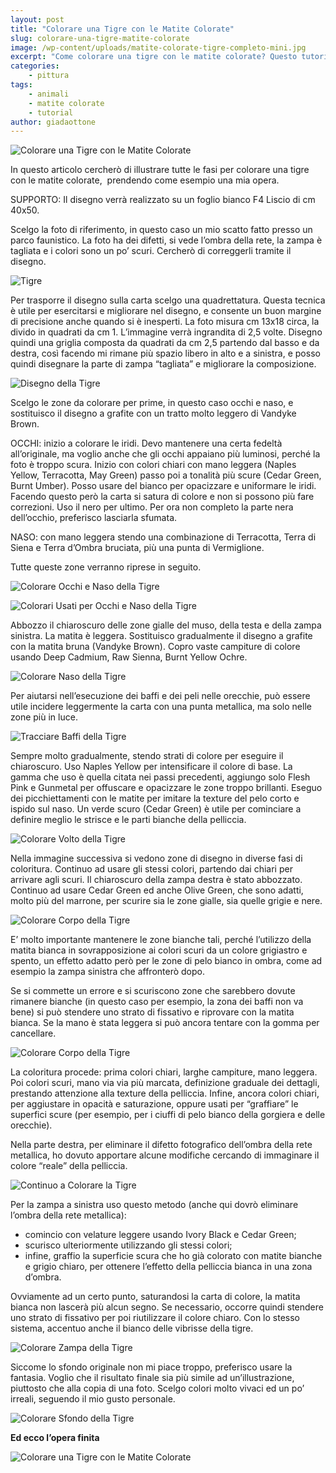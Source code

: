 ```yaml
---
layout: post
title: "Colorare una Tigre con le Matite Colorate"
slug: colorare-una-tigre-matite-colorate
image: /wp-content/uploads/matite-colorate-tigre-completo-mini.jpg
excerpt: "Come colorare una tigre con le matite colorate? Questo tutorial di Giada Ottone vi illustrerà passo dopo passo come fare."
categories:
    - pittura
tags:
    - animali
    - matite colorate
    - tutorial
author: giadaottone
---
```


![Colorare una Tigre con le Matite Colorate](/wp-content/uploads/matite-colorate-tigre-completo-mini.jpg "Colorare una Tigre con le Matite Colorate")

In questo articolo cercherò di illustrare tutte le fasi per colorare una tigre con le matite colorate,  prendendo come esempio una mia opera.

SUPPORTO: Il disegno verrà realizzato su un foglio bianco F4 Liscio di cm 40x50.

Scelgo la foto di riferimento, in questo caso un mio scatto fatto presso un parco faunistico. La foto ha dei difetti, si vede l’ombra della rete, la zampa è tagliata e i colori sono un po’ scuri. Cercherò di correggerli tramite il disegno.

![Tigre](/wp-content/uploads/tigre.jpg "Tigre")

Per trasporre il disegno sulla carta scelgo una quadrettatura. Questa tecnica è utile per esercitarsi e migliorare nel disegno, e consente un buon margine di precisione anche quando si è inesperti. La foto misura cm 13x18 circa, la divido in quadrati da cm 1. L’immagine verrà ingrandita di 2,5 volte. Disegno quindi una griglia composta da quadrati da cm 2,5 partendo dal basso e da destra, così facendo mi rimane più spazio libero in alto e a sinistra, e posso quindi disegnare la parte di zampa “tagliata” e migliorare la composizione.

![Disegno della Tigre](/wp-content/uploads/matite-colorate-disegno-tigre.jpg "Disegno della Tigre")

Scelgo le zone da colorare per prime, in questo caso occhi e naso, e sostituisco il disegno a grafite con un tratto molto leggero di Vandyke Brown.

OCCHI: inizio a colorare le iridi. Devo mantenere una certa fedeltà all’originale, ma voglio anche che gli occhi appaiano più luminosi, perché la foto è troppo scura. Inizio con colori chiari con mano leggera (Naples Yellow, Terracotta, May Green) passo poi a tonalità più scure (Cedar Green, Burnt Umber). Posso usare del bianco per opacizzare e uniformare le iridi. Facendo questo però la carta si satura di colore e non si possono più fare correzioni. Uso il nero per ultimo. Per ora non completo la parte nera dell’occhio, preferisco lasciarla sfumata.

NASO: con mano leggera stendo una combinazione di Terracotta, Terra di Siena e Terra d’Ombra bruciata, più una punta di Vermiglione.

Tutte queste zone verranno riprese in seguito.

![Colorare Occhi e Naso della Tigre](/wp-content/uploads/matite-colorate-occhi-tigre.jpg "Colorare Occhi e Naso della Tigre")

![Colorari Usati per Occhi e Naso della Tigre](/wp-content/uploads/matite-colorate-naso-occhi.jpg "Colorari Usati per Occhi e Naso della Tigre")

Abbozzo il chiaroscuro delle zone gialle del muso, della testa e della zampa sinistra. La matita è leggera. Sostituisco gradualmente il disegno a grafite con la matita bruna (Vandyke Brown). Copro vaste campiture di colore usando Deep Cadmium, Raw Sienna, Burnt Yellow Ochre.

![Colorare Naso della Tigre](/wp-content/uploads/matite-colorate-tigre-naso.jpg "Colorare il Naso della Tigre")

Per aiutarsi nell’esecuzione dei baffi e dei peli nelle orecchie, può essere utile incidere leggermente la carta con una punta metallica, ma solo nelle zone più in luce.

![Tracciare Baffi della Tigre](/wp-content/uploads/matite-colorate-tigre-baffi.jpg "Tracciare Baffi della Tigre")

Sempre molto gradualmente, stendo strati di colore per eseguire il chiaroscuro. Uso Naples Yellow per intensificare il colore di base. La gamma che uso è quella citata nei passi precedenti, aggiungo solo Flesh Pink e Gunmetal per offuscare e opacizzare le zone troppo brillanti. Eseguo dei picchiettamenti con le matite per imitare la texture del pelo corto e ispido sul naso. Un verde scuro (Cedar Green) è utile per cominciare a definire meglio le strisce e le parti bianche della pelliccia.

![Colorare Volto della Tigre](/wp-content/uploads/matite-colorate-tigre-volto.jpg "Colorare Volto della Tigre")

Nella immagine successiva si vedono zone di disegno in diverse fasi di coloritura. Continuo ad usare gli stessi colori, partendo dai chiari per arrivare agli scuri. Il chiaroscuro della zampa destra è stato abbozzato. Continuo ad usare Cedar Green ed anche Olive Green, che sono adatti, molto più del marrone, per scurire sia le zone gialle, sia quelle grigie e nere.

![Colorare Corpo della Tigre](/wp-content/uploads/matite-colorate-tigre-corpo.jpg "Colorare Corpo della Tigre")

E’ molto importante mantenere le zone bianche tali, perché l’utilizzo della matita bianca in sovrapposizione ai colori scuri da un colore grigiastro e spento, un effetto adatto però per le zone di pelo bianco in ombra, come ad esempio la zampa sinistra che affronterò dopo.

Se si commette un errore e si scuriscono zone che sarebbero dovute rimanere bianche (in questo caso per esempio, la zona dei baffi non va bene) si può stendere uno strato di fissativo e riprovare con la matita bianca. Se la mano è stata leggera si può ancora tentare con la gomma per cancellare.

![Colorare Corpo della Tigre](/wp-content/uploads/matite-colorate-tigre-corpo-2.jpg "Colorare Corpo della Tigre")

La coloritura procede: prima colori chiari, larghe campiture, mano leggera. Poi colori scuri, mano via via più marcata, definizione graduale dei dettagli, prestando attenzione alla texture della pelliccia. Infine, ancora colori chiari, per aggiustare in opacità e saturazione, oppure usati per “graffiare” le superfici scure (per esempio, per i ciuffi di pelo bianco della gorgiera e delle orecchie).

Nella parte destra, per eliminare il difetto fotografico dell’ombra della rete metallica, ho dovuto apportare alcune modifiche cercando di immaginare il colore “reale” della pelliccia.

![Continuo a Colorare la Tigre](/wp-content/uploads/matite-colorate-tigre-completare.jpg "Continuo a Colorare la Tigre")

Per la zampa a sinistra uso questo metodo (anche qui dovrò eliminare l’ombra della rete metallica):

- comincio con velature leggere usando Ivory Black e Cedar Green;
- scurisco ulteriormente utilizzando gli stessi colori;
- infine, graffio la superficie scura che ho già colorato con matite bianche e grigio chiaro, per ottenere l’effetto della pelliccia bianca in una zona d’ombra.

Ovviamente ad un certo punto, saturandosi la carta di colore, la matita bianca non lascerà più alcun segno. Se necessario, occorre quindi stendere uno strato di fissativo per poi riutilizzare il colore chiaro. Con lo stesso sistema, accentuo anche il bianco delle vibrisse della tigre.

![Colorare Zampa della Tigre](/wp-content/uploads/matite-colorate-tigre-zampa.jpg "Colorare Zampa della Tigre")

Siccome lo sfondo originale non mi piace troppo, preferisco usare la fantasia. Voglio che il risultato finale sia più simile ad un’illustrazione, piuttosto che alla copia di una foto. Scelgo colori molto vivaci ed un po’ irreali, seguendo il mio gusto personale.

![Colorare Sfondo della Tigre](/wp-content/uploads/matite-colorate-tigre-sfondo.JPG "Colorare Sfondo della Tigre")

**Ed ecco l’opera finita**

![Colorare una Tigre con le Matite Colorate](/wp-content/uploads/matite-colorate-tigre-completo.jpg "Colorare una Tigre con le Matite Colorate")
